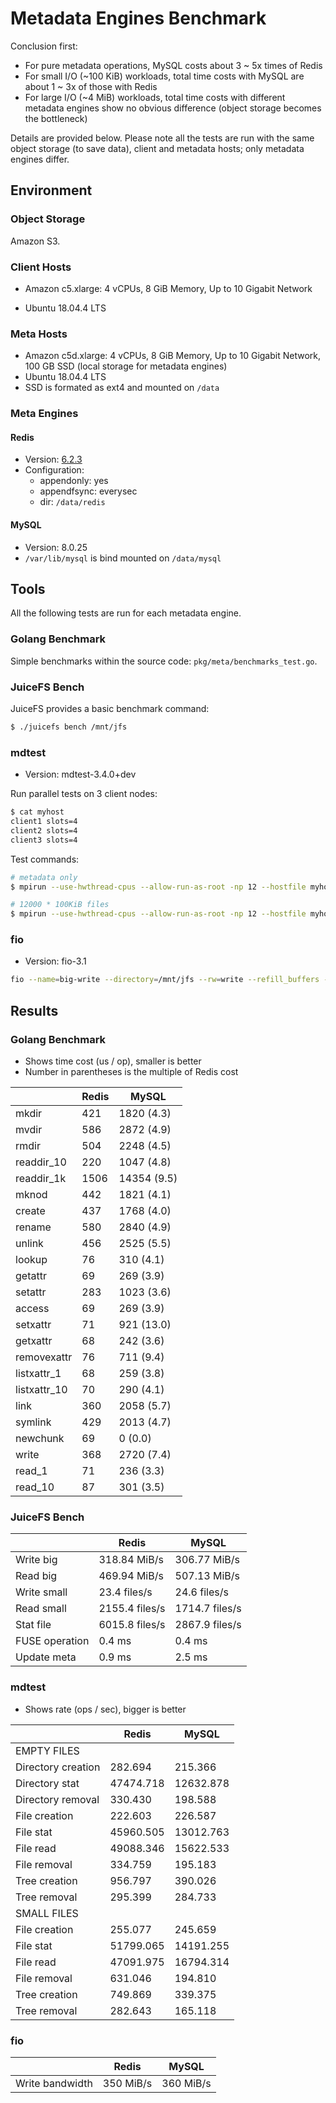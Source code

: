 # Metadata Engines Benchmark

Conclusion first:

- For pure metadata operations, MySQL costs about 3 ~ 5x times of Redis
- For small I/O (~100 KiB) workloads, total time costs with MySQL are about 1 ~ 3x of those with Redis
- For large I/O (~4 MiB) workloads, total time costs with different metadata engines show no obvious difference (object storage becomes the bottleneck)


Details are provided below. Please note all the tests are run with the same object storage (to save data), client and metadata hosts; only metadata engines differ.

## Environment

### Object Storage

Amazon S3.

### Client Hosts

- Amazon c5.xlarge: 4 vCPUs, 8 GiB Memory, Up to 10 Gigabit Network

- Ubuntu 18.04.4 LTS

### Meta Hosts

- Amazon c5d.xlarge: 4 vCPUs, 8 GiB Memory, Up to 10 Gigabit Network, 100 GB SSD (local storage for metadata engines)
- Ubuntu 18.04.4 LTS
- SSD is formated as ext4 and mounted on `/data`

### Meta Engines

#### Redis

- Version: [6.2.3](https://download.redis.io/releases/redis-6.2.3.tar.gz)
- Configuration:
  - appendonly: yes
  - appendfsync: everysec
  - dir: `/data/redis`

#### MySQL

- Version: 8.0.25
- `/var/lib/mysql` is bind mounted on `/data/mysql`

## Tools

All the following tests are run for each metadata engine.

### Golang Benchmark

Simple benchmarks within the source code:  `pkg/meta/benchmarks_test.go`. 

### JuiceFS Bench

JuiceFS provides a basic benchmark command:

```bash
$ ./juicefs bench /mnt/jfs
```

### mdtest

- Version: mdtest-3.4.0+dev

Run parallel tests on 3 client nodes:

```bash
$ cat myhost
client1 slots=4
client2 slots=4
client3 slots=4
```

Test commands:

```bash
# metadata only
$ mpirun --use-hwthread-cpus --allow-run-as-root -np 12 --hostfile myhost --map-by slot /root/mdtest -b 3 -z 1 -I 100 -d /mnt/jfs

# 12000 * 100KiB files
$ mpirun --use-hwthread-cpus --allow-run-as-root -np 12 --hostfile myhost --map-by slot /root/mdtest -F -w 102400 -I 1000 -z 0 -d /mnt/jfs
```

### fio

- Version: fio-3.1

```bash
fio --name=big-write --directory=/mnt/jfs --rw=write --refill_buffers --bs=4M --size=4G --numjobs=4 --end_fsync=1 --group_reporting
```

## Results

### Golang Benchmark

- Shows time cost (us / op), smaller is better
- Number in parentheses is the multiple of Redis cost

|      | Redis | MySQL |
| ---- | ----- | ----- |
| mkdir | 421 | 1820 (4.3) |
| mvdir | 586 | 2872 (4.9) |
| rmdir | 504 | 2248 (4.5) |
| readdir_10 | 220 | 1047 (4.8) |
| readdir_1k | 1506 | 14354 (9.5) |
| mknod | 442 | 1821 (4.1) |
| create | 437 | 1768 (4.0) |
| rename | 580 | 2840 (4.9) |
| unlink | 456 | 2525 (5.5) |
| lookup | 76 | 310 (4.1) |
| getattr | 69 | 269 (3.9) |
| setattr | 283 | 1023 (3.6) |
| access | 69 | 269 (3.9) |
| setxattr | 71 | 921 (13.0) |
| getxattr | 68 | 242 (3.6) |
| removexattr | 76 | 711 (9.4) |
| listxattr_1 | 68 | 259 (3.8) |
| listxattr_10 | 70 | 290 (4.1) |
| link | 360 | 2058 (5.7) |
| symlink | 429 | 2013 (4.7) |
| newchunk | 69 | 0 (0.0) |
| write | 368 | 2720 (7.4) |
| read_1 | 71 | 236 (3.3) |
| read_10 | 87 | 301 (3.5) |

### JuiceFS Bench

|                | Redis          | MySQL          |
| -------------- | -------------- | -------------- |
| Write big      | 318.84 MiB/s   | 306.77 MiB/s   |
| Read big       | 469.94 MiB/s   | 507.13 MiB/s   |
| Write small    | 23.4 files/s   | 24.6 files/s   |
| Read small     | 2155.4 files/s | 1714.7 files/s |
| Stat file      | 6015.8 files/s | 2867.9 files/s |
| FUSE operation | 0.4 ms         | 0.4 ms         |
| Update meta    | 0.9 ms         | 2.5 ms         |

### mdtest

- Shows rate (ops / sec), bigger is better

|                    | Redis     | MySQL |
| ------------------ | --------- | ----- |
| EMPTY FILES        |           |       |
| Directory creation | 282.694 | 215.366 |
| Directory stat | 47474.718 | 12632.878 |
| Directory removal | 330.430 | 198.588 |
| File creation | 222.603 | 226.587 |
| File stat | 45960.505 | 13012.763 |
| File read | 49088.346 | 15622.533 |
| File removal | 334.759 | 195.183 |
| Tree creation | 956.797 | 390.026 |
| Tree removal | 295.399 | 284.733 |
| SMALL FILES |  |  |
| File creation | 255.077 | 245.659 |
| File stat | 51799.065 | 14191.255 |
| File read | 47091.975 | 16794.314 |
| File removal | 631.046 | 194.810 |
| Tree creation | 749.869 | 339.375 |
| Tree removal | 282.643 | 165.118 |

### fio

|                 | Redis     | MySQL     |
| --------------- | --------- | --------- |
| Write bandwidth | 350 MiB/s | 360 MiB/s |

